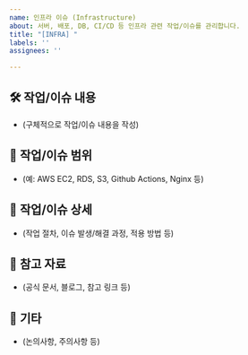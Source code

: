 ```yaml
---
name: 인프라 이슈 (Infrastructure)
about: 서버, 배포, DB, CI/CD 등 인프라 관련 작업/이슈를 관리합니다.
title: "[INFRA] "
labels: ''
assignees: ''

---
```


## 🛠️ 작업/이슈 내용

- (구체적으로 작업/이슈 내용을 작성)

## 📍 작업/이슈 범위

- (예: AWS EC2, RDS, S3, Github Actions, Nginx 등)

## 📝 작업/이슈 상세

- (작업 절차, 이슈 발생/해결 과정, 적용 방법 등)

## 🔗 참고 자료

- (공식 문서, 블로그, 참고 링크 등)

## 🤔 기타

- (논의사항, 주의사항 등)
